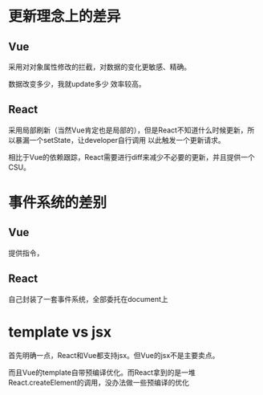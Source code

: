 # 更新理念上的差异
## Vue
采用对对象属性修改的拦截，对数据的变化更敏感、精确。

数据改变多少，我就update多少  效率较高。
## React
采用局部刷新（当然Vue肯定也是局部的），但是React不知道什么时候更新，所以暴漏一个setState，让developer自行调用 以此触发一个更新请求。

相比于Vue的依赖跟踪，React需要进行diff来减少不必要的更新，并且提供一个CSU。

# 事件系统的差别
## Vue
提供指令，

## React
自己封装了一套事件系统，全部委托在document上

# template vs jsx
首先明确一点，React和Vue都支持jsx。但Vue的jsx不是主要卖点。

而且Vue的template自带预编译优化。而React拿到的是一堆React.createElement的调用，没办法做一些预编译的优化